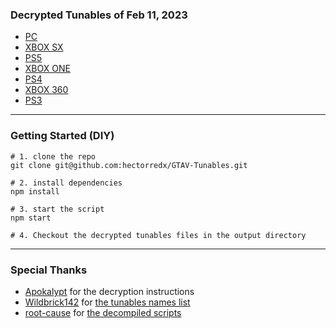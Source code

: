 ### Decrypted Tunables of Feb 11, 2023
- [PC](output/tunables-pcros.json)
- [XBOX SX](output/tunables-xboxsx.json)
- [PS5](output/tunables-ps5.json)
- [XBOX ONE](output/tunables-xboxone.json)
- [PS4](output/tunables-ps4.json)
- [XBOX 360](output/tunables-xbox360.json)
- [PS3](output/tunables-ps3.json)

---

### Getting Started (DIY)
```
# 1. clone the repo
git clone git@github.com:hectorredx/GTAV-Tunables.git

# 2. install dependencies
npm install

# 3. start the script
npm start

# 4. Checkout the decrypted tunables files in the output directory
```

---

### Special Thanks
- [Apokalypt](https://github.com/Apokalypt) for the decryption instructions
- [Wildbrick142](https://github.com/Wildbrick142) for [the tunables names list](https://github.com/Wildbrick142/V-Tunable-Names)
- [root-cause](https://github.com/root-cause) for [the decompiled scripts](https://github.com/root-cause/v-decompiled-scripts)
